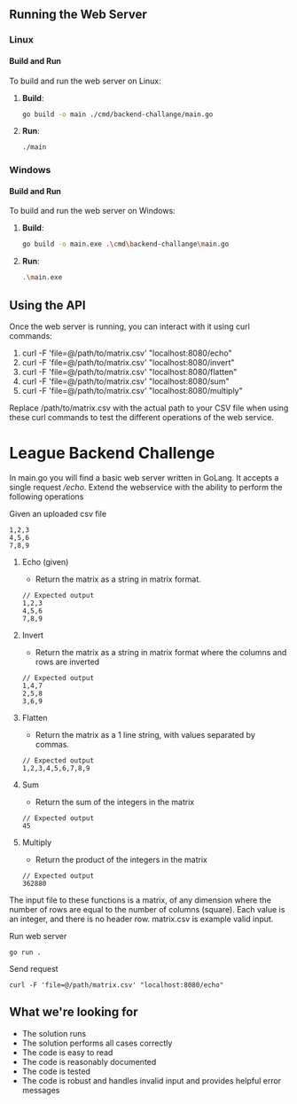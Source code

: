## Running the Web Server

### Linux

#### Build and Run

To build and run the web server on Linux:

1. **Build**:
   ```sh
   go build -o main ./cmd/backend-challange/main.go
1. **Run**:
   ```sh
   ./main

### Windows

#### Build and Run

To build and run the web server on Windows:

1. **Build**:
   ```sh
   go build -o main.exe .\cmd\backend-challange\main.go
1. **Run**:
   ```sh
   .\main.exe

## Using the API
Once the web server is running, you can interact with it using curl commands:
1. curl -F 'file=@/path/to/matrix.csv' "localhost:8080/echo"
2. curl -F 'file=@/path/to/matrix.csv' "localhost:8080/invert"
3. curl -F 'file=@/path/to/matrix.csv' "localhost:8080/flatten"
4. curl -F 'file=@/path/to/matrix.csv' "localhost:8080/sum"
5. curl -F 'file=@/path/to/matrix.csv' "localhost:8080/multiply"

Replace /path/to/matrix.csv with the actual path to your CSV file when using these curl commands to test the different operations of the web service.
   
# League Backend Challenge

In main.go you will find a basic web server written in GoLang. It accepts a single request _/echo_. Extend the webservice with the ability to perform the following operations

Given an uploaded csv file
```
1,2,3
4,5,6 
7,8,9
```

1. Echo (given)
    - Return the matrix as a string in matrix format.
    
    ```
    // Expected output
    1,2,3
    4,5,6
    7,8,9
    ``` 
2. Invert
    - Return the matrix as a string in matrix format where the columns and rows are inverted
    ```
    // Expected output
    1,4,7
    2,5,8
    3,6,9
    ``` 
3. Flatten
    - Return the matrix as a 1 line string, with values separated by commas.
    ```
    // Expected output
    1,2,3,4,5,6,7,8,9
    ``` 
4. Sum
    - Return the sum of the integers in the matrix
    ```
    // Expected output
    45
    ``` 
5. Multiply
    - Return the product of the integers in the matrix
    ```
    // Expected output
    362880
    ``` 

The input file to these functions is a matrix, of any dimension where the number of rows are equal to the number of columns (square). Each value is an integer, and there is no header row. matrix.csv is example valid input.  

Run web server
```
go run .
```

Send request
```
curl -F 'file=@/path/matrix.csv' "localhost:8080/echo"
```

## What we're looking for

- The solution runs
- The solution performs all cases correctly
- The code is easy to read
- The code is reasonably documented
- The code is tested
- The code is robust and handles invalid input and provides helpful error messages
